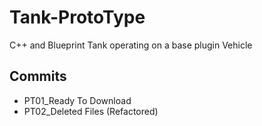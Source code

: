 # Tank-ProtoType

C++ and Blueprint Tank operating on a base plugin Vehicle

## Commits


* PT01_Ready To Download
* PT02_Deleted Files (Refactored)
